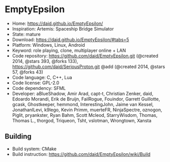 # EmptyEpsilon

- Home: https://daid.github.io/EmptyEpsilon/
- Inspiration: Artemis: Spaceship Bridge Simulator
- State: mature
- Download: https://daid.github.io/EmptyEpsilon/#tabs=5
- Platform: Windows, Linux, Android
- Keyword: role playing, clone, multiplayer online + LAN
- Code repository: https://github.com/daid/EmptyEpsilon.git (@created 2014, @stars 393, @forks 133), https://github.com/daid/SeriousProton.git @add (@created 2014, @stars 57, @forks 43)
- Code language: C, C++, Lua
- Code license: GPL-2.0
- Code dependency: SFML
- Developer: aBlueShadow, Amir Arad, capt-t, Christian Zenker, daid, Edoardo Morandi, Erik de Bruijn, FailRogue, Fouindor, Garrett Guillotte, gcask, Ghostkeeper, hemmond, InterestingJohn, Jaime van Kessel, JonathanILevi, k9lego, Kevin Primm, muerteFR, NinjaSpectre, oznogon, Piglit, pryankster, Ryan Bahm, Scott Mcleod, StarryWisdom, Thomas, Thomas L., thorgod, Triqueon, Tsht, vslotman, Wrongtown, Xansta

## Building

- Build system: CMake
- Build instruction: https://github.com/daid/EmptyEpsilon/wiki/Build
